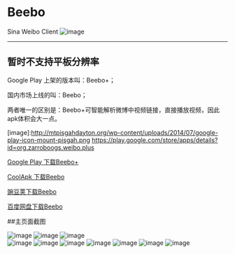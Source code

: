 Beebo
=====

Sina Weibo Client
![image](http://img.wdjimg.com/mms/icon/v1/d/44/52ed35dcd4591c4cdbd5cfccc4b2344d_256_256.png)

-----------------
暂时不支持平板分辨率
-----------------
Google Play 上架的版本叫：Beebo+；

国内市场上线的叫：Beebo；

两者唯一的区别是：Beebo+可智能解析微博中视频链接，直接播放视频，因此apk体积会大一点。

[image]:http://mtpisgahdayton.org/wp-content/uploads/2014/07/google-play-icon-mount-pisgah.png https://play.google.com/store/apps/details?id=org.zarroboogs.weibo.plus

[Google Play 下载Beebo+](https://play.google.com/store/apps/details?id=org.zarroboogs.weibo.plus)

[CoolApk 下载Beebo](http://coolapk.com/apk/org.zarroboogs.weibo)

[豌豆荚下载Beebo](http://www.wandoujia.com/apps/org.zarroboogs.weibo)

[百度网盘下载Beebo](http://yun.baidu.com/s/1eQGOhKQ)

##主页面截图

![image](https://github.com/andforce/Beebo/blob/master/screenshot/DFG_2015-01-12-09-39-59.png)
![image](https://github.com/andforce/Beebo/blob/master/screenshot/DFG_2015-01-12-09-39-55.png)
![image](https://github.com/andforce/Beebo/blob/master/screenshot/DFG_2015-01-12-09-38-48.png)  
![image](https://github.com/andforce/Beebo/blob/master/screenshot/DFG_2015-01-12-09-39-45.png) 
![image](https://github.com/andforce/Beebo/blob/master/screenshot/DFG_2015-01-12-09-40-38.png)
![image](https://github.com/andforce/Beebo/blob/master/screenshot/DFG_2015-01-12-09-38-57.png) 
![image](https://github.com/andforce/Beebo/blob/master/screenshot/DFG_2015-01-12-09-39-50.png)
![image](https://github.com/andforce/Beebo/blob/master/screenshot/DFG_2015-01-12-13-17-59.png)
![image](https://github.com/andforce/Beebo/blob/master/screenshot/DFG_2015-01-12-09-39-05.png) 
![image](https://github.com/andforce/Beebo/blob/master/screenshot/DFG_2015-01-12-09-39-41.png) 

